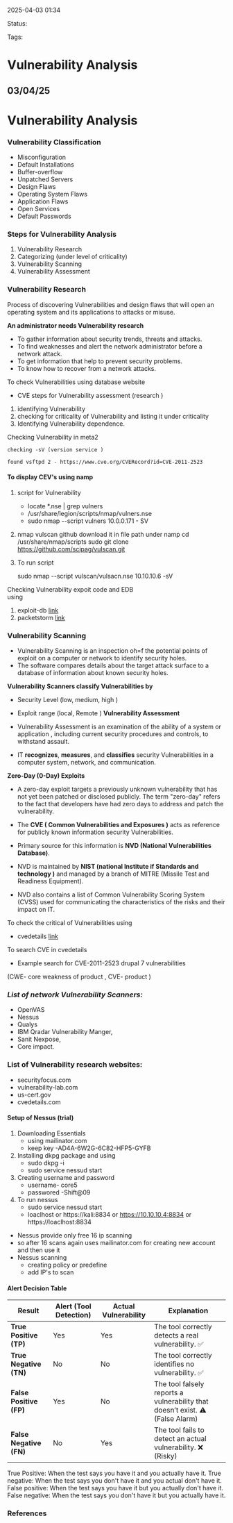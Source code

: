2025-04-03 01:34

Status:

Tags:

# Vulnerability Analysis

## 03/04/25
# Vulnerability Analysis

### Vulnerability Classification
- Misconfiguration
- Default Installations
- Buffer-overflow
- Unpatched Servers 
- Design Flaws 
- Operating System Flaws 
- Application Flaws
- Open Services 
- Default Passwords 

### **Steps for Vulnerability Analysis**
1. Vulnerability Research
2.  Categorizing (under level of criticality)
3.  Vulnerability Scanning
4. Vulnerability Assessment
### **Vulnerability Research** 
Process of discovering Vulnerabilities  and design flaws  that will open an operating system and its applications to attacks or misuse.

**An administrator needs Vulnerability research** 
- To gather information about security trends, threats and attacks. 
- To find weaknesses and alert the network administrator before a network attack.
- To get information that help to prevent security problems. 
- To know how to recover from a network attacks.

To check Vulnerabilities using database  website 
-  CVE 
steps for Vulnerability assessment (research )
1. identifying Vulnerability  
2. checking for criticality of Vulnerability and listing it under criticality 
3. Identifying Vulnerability  dependence.

Checking Vulnerability in meta2 
	
	checking -sV (version service )  
	
	found vsftpd 2 - https://www.cve.org/CVERecord?id=CVE-2011-2523

#### To display CEV's using namp

1. script for Vulnerability 
	- locate *.nse | grep vulners 
	- /usr/share/legion/scripts/nmap/vulners.nse
	- sudo nmap --script vulners 10.0.0.171 - SV
2. nmap vulscan github
	 download it in file path under namp 
		 cd /usr/share/nmap/scripts 
	sudo git clone https://github.com/scipag/vulscan.git
3. To run script
	 
	 sudo nmap --script vulscan/vulsacn.nse 10.10.10.6 -sV

Checking Vulnerability expoit code and EDB  
using 
1. exploit-db [link](https://www.exploit-db.com/)
2. packetstorm [link](https://packetstorm.news/) 
### **Vulnerability Scanning** 

- Vulnerability Scanning is an inspection oh=f the potential points of exploit  on a computer or network to identify security holes. 
- The software compares details about the target attack surface to a database of information about known security holes. 

**Vulnerability Scanners classify Vulnerabilities by**
- Security Level (low, medium, high )
- Exploit range (local, Remote )
**Vulnerability Assessment** 

- Vulnerability Assessment is an examination of the ability of a system or application , including current security procedures and controls, to withstand assault.
- IT **recognizes**, **measures**, and **classifies** security Vulnerabilities in a computer system, network, and communication.   

**Zero-Day (0-Day) Exploits**
- A zero-day exploit targets a previously unknown vulnerability that has not yet been patched or disclosed publicly. The term "zero-day" refers to the fact that developers have had zero days to address and patch the vulnerability.

- The **CVE ( Common Vulnerabilities and Exposures )** acts as reference for publicly known information security Vulnerabilities.
- Primary source for this information is **NVD (National Vulnerabilities  Database)**.
- NVD is maintained by **NIST (national Institute if Standards and technology )**  and managed by a branch of MITRE (Missile Test and Readiness Equipment).
-  NVD also contains a list of Common Vulnerability Scoring System (CVSS) used for communicating the characteristics of the risks and their impact on IT.

To check the critical of Vulnerabilities using 
 - cvedetails [link](https://www.cvedetails.com/)

To search CVE in cvedetails
- Example search for CVE-2011-2523
drupal 7 vulnerabilities

(CWE- core weakness  of product , CVE-  product )

###  ***List of network Vulnerability Scanners:***
-  OpenVAS 
- Nessus
-  Qualys 
- IBM Qradar Vulnerability Manger,
-  Sanit Nexpose,
-  Core impact.

 ### **List of Vulnerability research websites:**
- securityfocus.com
- vulnerability-lab.com
- us-cert.gov
- cvedetails.com

#### Setup of Nessus (trial)

1.  Downloading   Essentials
	- using mailinator.com 
	- keep key -AD4A-6W2G-6C82-HFP5-GYFB
2. Installing dkpg package and using 
	- sudo dkpg -i 
	- sudo service nessud start  
3. Creating username and password 
	- username- core5
	- passwored -Shift@09
4. To run nessus 
	- sudo service nessud start 
	- loaclhost or https://kali:8834 or  https://10.10.10.4:8834 or https://loaclhost:8834
	
- Nessus provide  only free 16 ip scanning 
- so after 16 scans again uses mailinator.com for creating new account and then use it 
- Nessus scanning 
	- creating policy or predefine 
	- add IP's to scan 
#### Alert Decision Table

| **Result**              | **Alert (Tool Detection)** | **Actual Vulnerability** | **Explanation**                                                               |
| ----------------------- | -------------------------- | ------------------------ | ----------------------------------------------------------------------------- |
| **True Positive (TP)**  | Yes                        | Yes                      | The tool correctly detects a real vulnerability. ✅                            |
| **True Negative (TN)**  | No                         | No                       | The tool correctly identifies no vulnerability. ✅                             |
| **False Positive (FP)** | Yes                        | No                       | The tool falsely reports a vulnerability that doesn’t exist. ⚠️ (False Alarm) |
| **False Negative (FN)** | No                         | Yes                      | The tool fails to detect an actual vulnerability. ❌ (Risky)                   |
True Positive: When the test says you have it and you actually have it.
True negative: When the test says you don't have it and you actual don't have it.
False positive: When the test says you have it but you actually don't have it.
False negative: When the test says you don't have it but you actually have it.

### References
